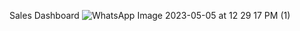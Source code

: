 Sales Dashboard
![WhatsApp Image 2023-05-05 at 12 29 17 PM (1)](https://user-images.githubusercontent.com/125535938/236409554-765ec6e2-5065-42b6-911e-0059a6d29d1f.jpeg)
